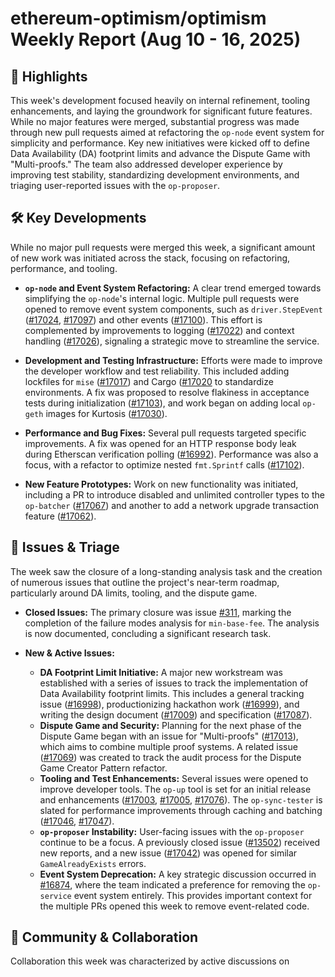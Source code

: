 # ethereum-optimism/optimism Weekly Report (Aug 10 - 16, 2025)

## 🚀 Highlights
This week's development focused heavily on internal refinement, tooling enhancements, and laying the groundwork for significant future features. While no major features were merged, substantial progress was made through new pull requests aimed at refactoring the `op-node` event system for simplicity and performance. Key new initiatives were kicked off to define Data Availability (DA) footprint limits and advance the Dispute Game with "Multi-proofs." The team also addressed developer experience by improving test stability, standardizing development environments, and triaging user-reported issues with the `op-proposer`.

## 🛠️ Key Developments
While no major pull requests were merged this week, a significant amount of new work was initiated across the stack, focusing on refactoring, performance, and tooling.

-   **`op-node` and Event System Refactoring:** A clear trend emerged towards simplifying the `op-node`'s internal logic. Multiple pull requests were opened to remove event system components, such as `driver.StepEvent` ([#17024](https://github.com/ethereum-optimism/optimism/pull/17024), [#17097](https://github.com/ethereum-optimism/optimism/pull/17097)) and other events ([#17100](https://github.com/ethereum-optimism/optimism/pull/17100)). This effort is complemented by improvements to logging ([#17022](https://github.com/ethereum-optimism/optimism/pull/17022)) and context handling ([#17026](https://github.com/ethereum-optimism/optimism/pull/17026)), signaling a strategic move to streamline the service.

-   **Development and Testing Infrastructure:** Efforts were made to improve the developer workflow and test reliability. This included adding lockfiles for `mise` ([#17017](https://github.com/ethereum-optimism/optimism/pull/17017)) and Cargo ([#17020](https://github.com/ethereum-optimism/optimism/pull/17020]) to standardize environments. A fix was proposed to resolve flakiness in acceptance tests during initialization ([#17103](https://github.com/ethereum-optimism/optimism/pull/17103)), and work began on adding local `op-geth` images for Kurtosis ([#17030](https://github.com/ethereum-optimism/optimism/pull/17030)).

-   **Performance and Bug Fixes:** Several pull requests targeted specific improvements. A fix was opened for an HTTP response body leak during Etherscan verification polling ([#16992](https://github.com/ethereum-optimism/optimism/pull/16992)). Performance was also a focus, with a refactor to optimize nested `fmt.Sprintf` calls ([#17102](https://github.com/ethereum-optimism/optimism/pull/17102)).

-   **New Feature Prototypes:** Work on new functionality was initiated, including a PR to introduce disabled and unlimited controller types to the `op-batcher` ([#17067](https://github.com/ethereum-optimism/optimism/pull/17067)) and another to add a network upgrade transaction feature ([#17062](https://github.com/ethereum-optimism/optimism/pull/17062)).

## 🐛 Issues & Triage
The week saw the closure of a long-standing analysis task and the creation of numerous issues that outline the project's near-term roadmap, particularly around DA limits, tooling, and the dispute game.

-   **Closed Issues:** The primary closure was issue [#311](https://github.com/ethereum-optimism/optimism/issues/311), marking the completion of the failure modes analysis for `min-base-fee`. The analysis is now documented, concluding a significant research task.

-   **New & Active Issues:**
    -   **DA Footprint Limit Initiative:** A major new workstream was established with a series of issues to track the implementation of Data Availability footprint limits. This includes a general tracking issue ([#16998](https://github.com/ethereum-optimism/optimism/issues/16998)), productionizing hackathon work ([#16999](https://github.com/ethereum-optimism/optimism/issues/16999)), and writing the design document ([#17009](https://github.com/ethereum-optimism/optimism/issues/17009)) and specification ([#17087](https://github.com/ethereum-optimism/optimism/issues/17087)).
    -   **Dispute Game and Security:** Planning for the next phase of the Dispute Game began with an issue for "Multi-proofs" ([#17013](https://github.com/ethereum-optimism/optimism/issues/17013)), which aims to combine multiple proof systems. A related issue ([#17069](https://github.com/ethereum-optimism/optimism/issues/17069)) was created to track the audit process for the Dispute Game Creator Pattern refactor.
    -   **Tooling and Test Enhancements:** Several issues were opened to improve developer tools. The `op-up` tool is set for an initial release and enhancements ([#17003](https://github.com/ethereum-optimism/optimism/issues/17003), [#17005](https://github.com/ethereum-optimism/optimism/issues/17005), [#17076](https://github.com/ethereum-optimism/optimism/issues/17076)). The `op-sync-tester` is slated for performance improvements through caching and batching ([#17046](https://github.com/ethereum-optimism/optimism/issues/17046), [#17047](https://github.com/ethereum-optimism/optimism/issues/17047)).
    -   **`op-proposer` Instability:** User-facing issues with the `op-proposer` continue to be a focus. A previously closed issue ([#13502](https://github.com/ethereum-optimism/optimism/issues/13502)) received new reports, and a new issue ([#17042](https://github.com/ethereum-optimism/optimism/issues/17042)) was opened for similar `GameAlreadyExists` errors.
    -   **Event System Deprecation:** A key strategic discussion occurred in [#16874](https://github.com/ethereum-optimism/optimism/issues/16874), where the team indicated a preference for removing the `op-service` event system entirely. This provides important context for the multiple PRs opened this week to remove event-related code.

## 💬 Community & Collaboration
Collaboration this week was characterized by active discussions on